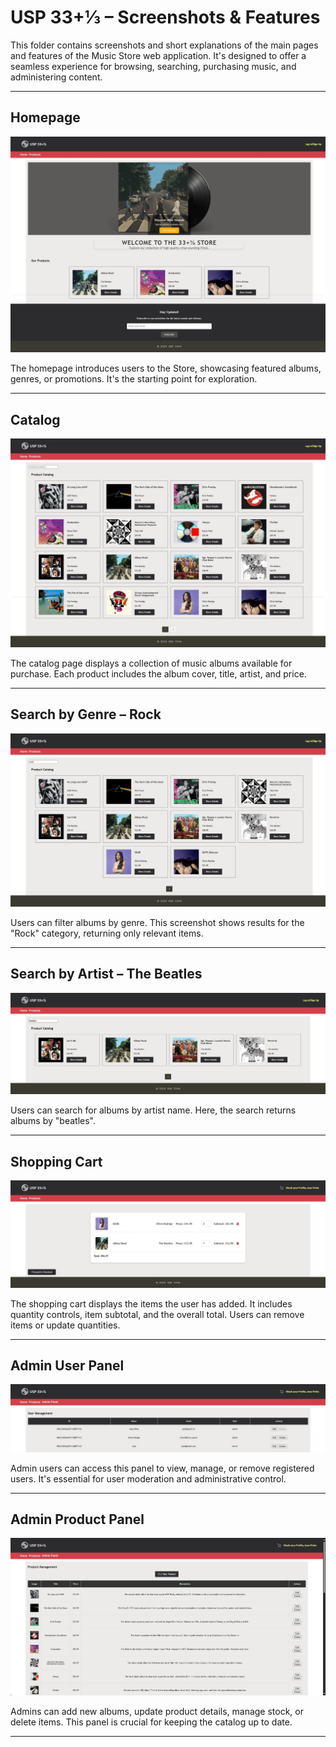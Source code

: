 # USP 33+&frac13; – Screenshots & Features

This folder contains screenshots and short explanations of the main pages and features of the Music Store web application. It's designed to offer a seamless experience for browsing, searching, purchasing music, and administering content.

---

## Homepage

![Homepage](./homepage.jpeg)

The homepage introduces users to the Store, showcasing featured albums, genres, or promotions. It's the starting point for exploration.

---

## Catalog

![Catalog](./catalog.jpeg)

The catalog page displays a collection of music albums available for purchase. Each product includes the album cover, title, artist, and price.

---

## Search by Genre – Rock

![Search by Genre](./search-genre.jpeg)

Users can filter albums by genre. This screenshot shows results for the "Rock" category, returning only relevant items.

---

## Search by Artist – The Beatles

![Search by Artist](./search.jpeg)

Users can search for albums by artist name. Here, the search returns albums by "beatles".

---

## Shopping Cart

![Shopping Cart](./shopping-cart.jpeg)

The shopping cart displays the items the user has added. It includes quantity controls, item subtotal, and the overall total. Users can remove items or update quantities.

---

## Admin User Panel

![Admin User Panel](./user-panel.jpeg)

Admin users can access this panel to view, manage, or remove registered users. It's essential for user moderation and administrative control.

---

## Admin Product Panel

![Admin Product Panel](./product-panel.png)

Admins can add new albums, update product details, manage stock, or delete items. This panel is crucial for keeping the catalog up to date.

---
